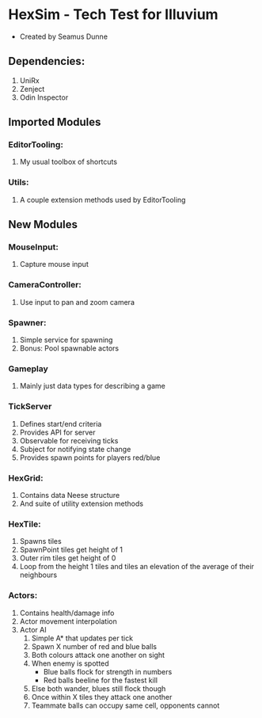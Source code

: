 # HexSim - Tech Test for Illuvium
- Created by Seamus Dunne

## Dependencies:
   1. UniRx
   2. Zenject
   3. Odin Inspector

## Imported Modules
### EditorTooling:
   1. My usual toolbox of shortcuts
### Utils:
   1. A couple extension methods used by EditorTooling


## New Modules
### MouseInput:
   1. Capture mouse input

### CameraController:
1. Use input to pan and zoom camera

### Spawner:
1. Simple service for spawning
2. Bonus: Pool spawnable actors

### Gameplay
   1. Mainly just data types for describing a game

### TickServer
   1. Defines start/end criteria
   2. Provides API for server 
   3. Observable for receiving ticks 
   4. Subject for notifying state change 
   5. Provides spawn points for players red/blue

### HexGrid:
   1. Contains data Neese structure
   2. And suite of utility extension methods

### HexTile:
   1. Spawns tiles 
   2. SpawnPoint tiles get height of 1 
   3. Outer rim tiles get height of 0 
   4. Loop from the height 1 tiles and tiles an elevation of the average of their neighbours

### Actors:
   1. Contains health/damage info
   2. Actor movement interpolation
   3. Actor AI
      1. Simple A* that updates per tick
      2. Spawn X number of red and blue balls
      3. Both colours attack one another on sight 
      4. When enemy is spotted
         - Blue balls flock for strength in numbers
         - Red balls beeline for the fastest kill 
      5. Else both wander, blues still flock though 
      6. Once within X tiles they attack one another 
      7. Teammate balls can occupy same cell, opponents cannot